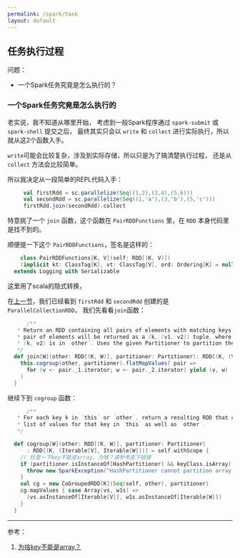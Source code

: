 ```yaml
---
permalink: /spark/task
layout: default
---
```


## 任务执行过程

问题：
 - 一个Spark任务究竟是怎么执行的？

### 一个Spark任务究竟是怎么执行的

老实说，我不知道从哪里开始，
考虑到一般Spark程序通过 `spark-submit` 或 `spark-shell` 提交之后，
最终其实只会以 `write` 和 `collect` 进行实际执行，所以就从这2个函数入手。

`write`可能会比较复杂，涉及到实际存储，所以只是为了搞清楚执行过程，
还是从 `collect` 方法会比较简单。

所以我决定从一段简单的REPL代码入手：

```scala
     val firstRdd = sc.parallelize(Seq((1,2),(3,4),(5,6)))
     val secondRdd = sc.parallelize(Seq((1,'a'),(3,'b'),(5,'c')))
     firstRdd.join(secondRdd).collect
```

特意挑了一个 `join` 函数，这个函数在 `PairRDDFunctions` 里，在 `RDD` 本身代码里是找不到的。

顺便提一下这个 `PairRDDFunctions`，签名是这样的：

```scala
    class PairRDDFunctions[K, V](self: RDD[(K, V)])
    (implicit kt: ClassTag[K], vt: ClassTag[V], ord: Ordering[K] = null)
  extends Logging with Serializable
```

这里用了scala的隐式转换，

在[上一节](/spark/rdd/#createPCR)，我们已经看到 `firstRdd` 和 `secondRdd` 创建的是 `ParallelCollectionRDD`，
我们先看看`join`函数：

```scala
      /**
   * Return an RDD containing all pairs of elements with matching keys in `this` and `other`. Each
   * pair of elements will be returned as a (k, (v1, v2)) tuple, where (k, v1) is in `this` and
   * (k, v2) is in `other`. Uses the given Partitioner to partition the output RDD.
   */
  def join[W](other: RDD[(K, W)], partitioner: Partitioner): RDD[(K, (V, W))] = self.withScope {
    this.cogroup(other, partitioner).flatMapValues( pair =>
      for (v <- pair._1.iterator; w <- pair._2.iterator) yield (v, w)
    )
  }
```

继续下到 `cogroup` 函数：

```scala
      /**
   * For each key k in `this` or `other`, return a resulting RDD that contains a tuple with the
   * list of values for that key in `this` as well as `other`.
   */

  def cogroup[W](other: RDD[(K, W)], partitioner: Partitioner)
      : RDD[(K, (Iterable[V], Iterable[W]))] = self.withScope {
    // 检查一下key不能是array，为啥？请参考底下链接
    if (partitioner.isInstanceOf[HashPartitioner] && keyClass.isArray) {
      throw new SparkException("HashPartitioner cannot partition array keys.")
    }
    val cg = new CoGroupedRDD[K](Seq(self, other), partitioner)
    cg.mapValues { case Array(vs, w1s) =>
      (vs.asInstanceOf[Iterable[V]], w1s.asInstanceOf[Iterable[W]])
    }
  }
```


---
参考：
1. [为啥key不能是array？](https://stackoverflow.com/questions/9973596/arraylist-as-key-in-hashmap)